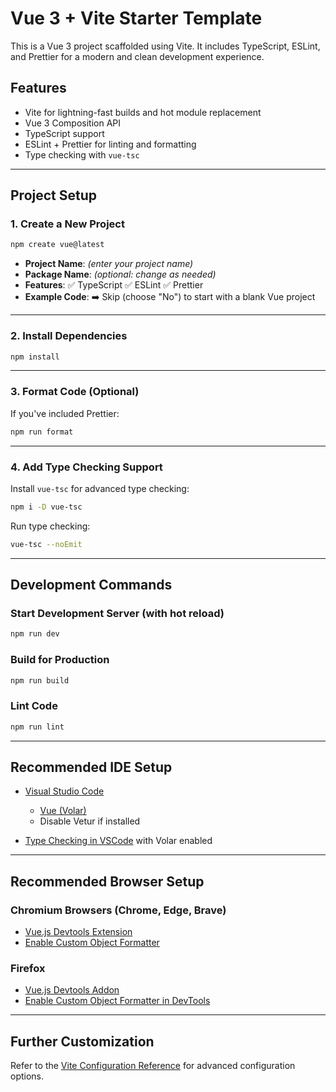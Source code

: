 # Vue 3 + Vite Starter Template

This is a Vue 3 project scaffolded using Vite. It includes TypeScript, ESLint, and Prettier for a modern and clean development experience.

## Features

- Vite for lightning-fast builds and hot module replacement
- Vue 3 Composition API
- TypeScript support
- ESLint + Prettier for linting and formatting
- Type checking with `vue-tsc`

---

## Project Setup

### 1. Create a New Project

```bash
npm create vue@latest
```

- **Project Name**: _(enter your project name)_
- **Package Name**: _(optional: change as needed)_
- **Features**:
  ✅ TypeScript
  ✅ ESLint
  ✅ Prettier
- **Example Code**:
  ➡️ Skip (choose "No") to start with a blank Vue project

---

### 2. Install Dependencies

```bash
npm install
```

---

### 3. Format Code (Optional)

If you've included Prettier:

```bash
npm run format
```

---

### 4. Add Type Checking Support

Install `vue-tsc` for advanced type checking:

```bash
npm i -D vue-tsc
```

Run type checking:

```bash
vue-tsc --noEmit
```

---

## Development Commands

### Start Development Server (with hot reload)

```bash
npm run dev
```

### Build for Production

```bash
npm run build
```

### Lint Code

```bash
npm run lint
```

---

## Recommended IDE Setup

- [Visual Studio Code](https://code.visualstudio.com/)
  - [Vue (Volar)](https://marketplace.visualstudio.com/items?itemName=Vue.volar)
  - Disable Vetur if installed

- [Type Checking in VSCode](https://vuejs.org/guide/typescript/overview.html) with Volar enabled

---

## Recommended Browser Setup

### Chromium Browsers (Chrome, Edge, Brave)

- [Vue.js Devtools Extension](https://chromewebstore.google.com/detail/vuejs-devtools/nhdogjmejiglipccpnnnanhbledajbpd)
- [Enable Custom Object Formatter](http://bit.ly/object-formatters)

### Firefox

- [Vue.js Devtools Addon](https://addons.mozilla.org/en-US/firefox/addon/vue-js-devtools/)
- [Enable Custom Object Formatter in DevTools](https://fxdx.dev/firefox-devtools-custom-object-formatters/)

---

## Further Customization

Refer to the [Vite Configuration Reference](https://vite.dev/config/) for advanced configuration options.
